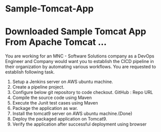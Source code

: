 # Sample-Tomcat-App
# Downloaded Sample Tomcat App From Apache Tomcat ... 

You are working for an MNC - Software Solutions company as a DevOps Engineer and Company would want you to establish the CICD pipeline in their organization by automating various workflows. You are requested to establish following task.
1. Setup a Jenkins server on AWS ubuntu machine.
2. Create a pipeline project.
3. Configure below git repository to code checkout.
GitHub : Repo URL 
4. Compile the source code using Maven 
5. Execute the Junit test cases using Maven
6. Package the application as war. 
7. Install the tomcat9 server on AWS ubuntu machine.(Done)
8. Deploy the packaged application on Tomcat9.
9. Verify the application after successful deployment using browser
